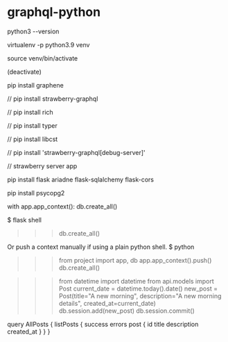 # graphql-python

python3 --version

virtualenv -p python3.9 venv

source venv/bin/activate

(deactivate)

pip install graphene

// pip install strawberry-graphql

// pip install rich 

// pip install typer

// pip install libcst

// pip install 'strawberry-graphql[debug-server]'

// strawberry server app

pip install flask ariadne flask-sqlalchemy flask-cors

pip install psycopg2

with app.app_context():
    db.create_all()

$ flask shell
>>> db.create_all()

Or push a context manually if using a plain python shell.
$ python
>>> from project import app, db
>>> app.app_context().push()
>>> db.create_all()


>>> from datetime import datetime
>>> from api.models import Post
>>> current_date = datetime.today().date()
>>> new_post = Post(title="A new morning", description="A new morning details", created_at=current_date)
>>> db.session.add(new_post)
>>> db.session.commit()


query AllPosts {
  listPosts {
    success
    errors
    post {
      id
      title 
      description
      created_at
    }
  }
}


